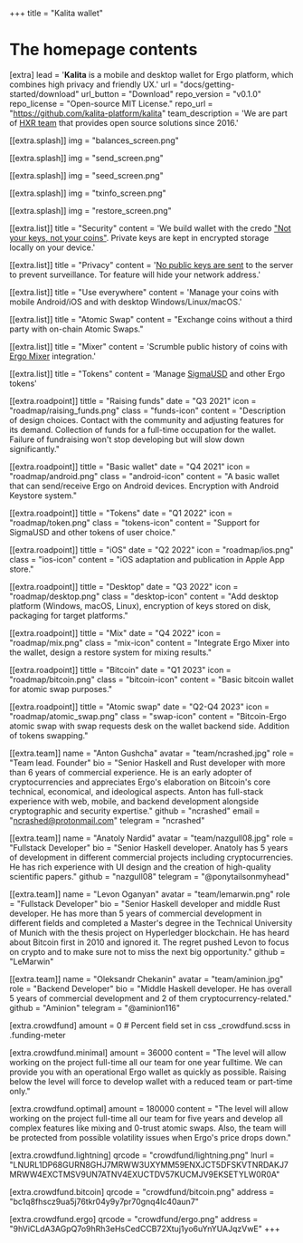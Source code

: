 +++
title = "Kalita wallet"

# The homepage contents
[extra]
lead = '<b>Kalita</b> is a mobile and desktop wallet for Ergo platform, which combines high privacy and friendly UX.'
url = "docs/getting-started/download"
url_button = "Download"
repo_version = "v0.1.0"
repo_license = "Open-source MIT License."
repo_url = "https://github.com/kalita-platform/kalita"
team_description = 'We are part of <a href="https://github.com/hexresearch">HXR team</a> that provides open source solutions since 2016.'

[[extra.splash]]
img = "balances_screen.png"

[[extra.splash]]
img = "send_screen.png"

[[extra.splash]]
img = "seed_screen.png"

[[extra.splash]]
img = "txinfo_screen.png"

[[extra.splash]]
img = "restore_screen.png"

[[extra.list]]
title = "Security"
content = 'We build wallet with the credo <a href="https://en.bitcoin.it/wiki/Non-custodial_wallet">"Not your keys, not your coins"</a>. Private keys are kept in encrypted storage locally on your device.'

[[extra.list]]
title = "Privacy"
content = '<a href="https://github.com/bitcoin/bips/blob/master/bip-0158.mediawiki">No public keys are sent</a> to the server to prevent surveillance. Tor feature will hide your network address.'

[[extra.list]]
title = "Use everywhere"
content = 'Manage your coins with mobile Android/iOS and with desktop Windows/Linux/macOS.'

[[extra.list]]
title = "Atomic Swap"
content = "Exchange coins without a third party with on-chain Atomic Swaps."

[[extra.list]]
title = "Mixer"
content = 'Scrumble public history of coins with <a href="https://github.com/ergoMixer/ergoMixBack">Ergo Mixer</a> integration.'

[[extra.list]]
title = "Tokens"
content = 'Manage <a href="https://sigmausd.io/">SigmaUSD</a> and other Ergo tokens'

[[extra.roadpoint]]
tittle = "Raising funds"
date = "Q3 2021"
icon = "roadmap/raising_funds.png"
class = "funds-icon"
content = "Description of design choices. Contact with the community and adjusting features for its demand. Collection of funds for a full-time occupation for the wallet. Failure of fundraising won't stop developing but will slow down significantly."

[[extra.roadpoint]]
tittle = "Basic wallet"
date = "Q4 2021"
icon = "roadmap/android.png"
class = "android-icon"
content = "A basic wallet that can send/receive Ergo on Android devices. Encryption with Android Keystore system."

[[extra.roadpoint]]
tittle = "Tokens"
date = "Q1 2022"
icon = "roadmap/token.png"
class = "tokens-icon"
content = "Support for SigmaUSD and other tokens of user choice."

[[extra.roadpoint]]
tittle = "iOS"
date = "Q2 2022"
icon = "roadmap/ios.png"
class = "ios-icon"
content = "iOS adaptation and publication in Apple App store."

[[extra.roadpoint]]
tittle = "Desktop"
date = "Q3 2022"
icon = "roadmap/desktop.png"
class = "desktop-icon"
content = "Add desktop platform (Windows, macOS, Linux), encryption of keys stored on disk, packaging for target platforms."

[[extra.roadpoint]]
tittle = "Mix"
date = "Q4 2022"
icon = "roadmap/mix.png"
class = "mix-icon"
content = "Integrate Ergo Mixer into the wallet, design a restore system for mixing results."

[[extra.roadpoint]]
tittle = "Bitcoin"
date = "Q1 2023"
icon = "roadmap/bitcoin.png"
class = "bitcoin-icon"
content = "Basic bitcoin wallet for atomic swap purposes."

[[extra.roadpoint]]
tittle = "Atomic swap"
date = "Q2-Q4 2023"
icon = "roadmap/atomic_swap.png"
class = "swap-icon"
content = "Bitcoin-Ergo atomic swap with swap requests desk on the wallet backend side. Addition of tokens swapping."

[[extra.team]]
name = "Anton Gushcha"
avatar = "team/ncrashed.jpg"
role = "Team lead. Founder"
bio = "Senior Haskell and Rust developer with more than 6 years of commercial experience. He is an early adopter of cryptocurrencies and appreciates Ergo's elaboration on Bitcoin's core technical, economical, and ideological aspects. Anton has full-stack experience with web, mobile, and backend development alongside cryptographic and security expertise."
github = "ncrashed"
email = "ncrashed@protonmail.com"
telegram = "ncrashed"

[[extra.team]]
name = "Anatoly Nardid"
avatar = "team/nazgull08.jpg"
role = "Fullstack Developer"
bio = "Senior Haskell developer. Anatoly has 5 years of development in different commercial projects including cryptocurrencies. He has rich experience with UI design and the creation of high-quality scientific papers."
github = "nazgull08"
telegram = "@ponytailsonmyhead"

[[extra.team]]
name = "Levon Oganyan"
avatar = "team/lemarwin.png"
role = "Fullstack Developer"
bio = "Senior Haskell developer and middle Rust developer. He has more than 5 years of commercial development in different fields and completed a Master's degree in the Technical University of Munich with the thesis project on Hyperledger blockchain. He has heard about Bitcoin first in 2010 and ignored it. The regret pushed Levon to focus on crypto and to make sure not to miss the next big opportunity."
github = "LeMarwin"

[[extra.team]]
name = "Oleksandr Chekanin"
avatar = "team/aminion.jpg"
role = "Backend Developer"
bio = "Middle Haskell developer. He has overall 5 years of commercial development and 2 of them cryptocurrency-related."
github = "Aminion"
telegram = "@aminion116"

[extra.crowdfund]
amount = 0 # Percent field set in css _crowdfund.scss in .funding-meter

[extra.crowdfund.minimal]
amount = 36000
content = "The level will allow working on the project full-time all our team for one year fulltime. We can provide you with an operational Ergo wallet as quickly as possible. Raising below the level will force to develop wallet with a reduced team or part-time only."

[extra.crowdfund.optimal]
amount = 180000
content = "The level will allow working on the project full-time all our team for five years and develop all complex features like mixing and 0-trust atomic swaps. Also, the team will be protected from possible volatility issues when Ergo's price drops down."

[extra.crowdfund.lightning]
qrcode = "crowdfund/lightning.png"
lnurl = "LNURL1DP68GURN8GHJ7MRWW3UXYMM59ENXJCT5DFSKVTNRDAKJ7MRWW4EXCTMSV9UN7ATNV4EXUCTDV57KUCMJV9EKSETYLW0R0A"

[extra.crowdfund.bitcoin]
qrcode = "crowdfund/bitcoin.png"
address = "bc1q8fhscz9ua5j76tkr04y9y7pr70gnq4lc40aun7"

[extra.crowdfund.ergo]
qrcode = "crowdfund/ergo.png"
address = "9hViCLdA3AGpQ7o9hRh3eHsCedCCB72Xtuj1yo6uYnYUAJqzVwE"
+++
